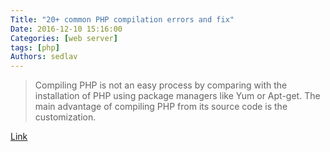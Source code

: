 ```yaml
---
Title: "20+ common PHP compilation errors and fix"
Date: 2016-12-10 15:16:00
Categories: [web server]
tags: [php]
Authors: sedlav
---
```


> Compiling PHP is not an easy process by comparing with the installation of PHP using package managers like Yum or Apt-get. The main advantage of compiling PHP from its source code is the customization.

[Link](https://crybit.com/20-common-php-compilation-errors-and-fix-unix/)
